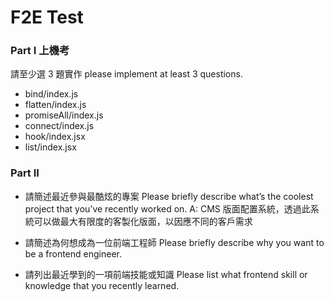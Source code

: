 # F2E Test

### Part I 上機考

請至少選 3 題實作
please implement at least 3 questions.

- bind/index.js
- flatten/index.js
- promiseAll/index.js
- connect/index.js
- hook/index.jsx
- list/index.jsx

### Part II

- 請簡述最近參與最酷炫的專案
  Please briefly describe what’s the coolest project that you’ve recently worked on.
  A: CMS 版面配置系統，透過此系統可以做最大有限度的客製化版面，以因應不同的客戶需求

- 請簡述為何想成為一位前端工程師
  Please briefly describe why you want to be a frontend engineer.

- 請列出最近學到的一項前端技能或知識
  Please list what frontend skill or knowledge that you recently learned.
